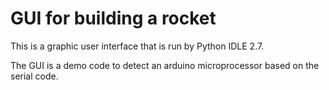 # GUI for building a rocket

This is a graphic user interface that is run by Python IDLE 2.7.

The GUI is a demo code to detect an arduino microprocessor based on the serial code.

